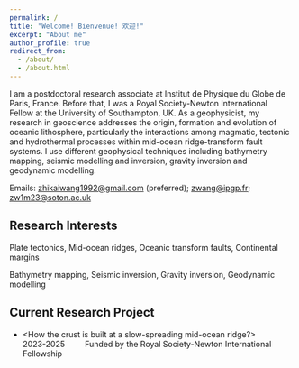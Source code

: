 ```yaml
---
permalink: /
title: "Welcome! Bienvenue! 欢迎!"
excerpt: "About me"
author_profile: true
redirect_from: 
  - /about/
  - /about.html
---
```


I am a postdoctoral research associate at Institut de Physique du Globe de Paris, France. Before that, I was a Royal Society-Newton International Fellow at the University of Southampton, UK. As a geophysicist, my research in geoscience addresses the origin, formation and evolution of oceanic lithosphere, particularly the interactions among magmatic, tectonic and hydrothermal processes within mid-ocean ridge-transform fault systems. I use different geophysical techniques including bathymetry mapping, seismic modelling and inversion, gravity inversion and geodynamic modelling.

Emails: zhikaiwang1992@gmail.com (preferred); zwang@ipgp.fr; zw1m23@soton.ac.uk

Research Interests
----
Plate tectonics, Mid-ocean ridges, Oceanic transform faults, Continental margins

Bathymetry mapping, Seismic inversion, Gravity inversion, Geodynamic modelling

Current Research Project
----
* <How the crust is built at a slow-spreading mid-ocean ridge?> &nbsp; &nbsp; &nbsp; &nbsp; &nbsp; &nbsp; 2023-2025
 &nbsp; &nbsp; &nbsp; &nbsp; Funded by the Royal Society-Newton International Fellowship
